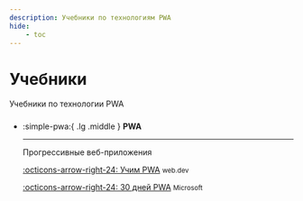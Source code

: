 ```yaml
---
description: Учебники по технологиям PWA
hide:
    - toc
---
```


# Учебники

Учебники по технологии PWA

<div class="grid cards" style="margin-top: 1.6em" markdown>

-   :simple-pwa:{ .lg .middle } **PWA**

    ***

    Прогрессивные веб-приложения

    [:octicons-arrow-right-24: Учим PWA](./pwa/index.md) <small>web.dev</small>

    [:octicons-arrow-right-24: 30 дней PWA](./30days-pwa/index.md) <small>Microsoft</small>

</div>
